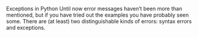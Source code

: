 Exceptions in Python 
Until now error messages haven’t been more than mentioned, but if you have tried out the examples you have probably seen some. There are (at least) two distinguishable kinds of errors: syntax errors and exceptions.
